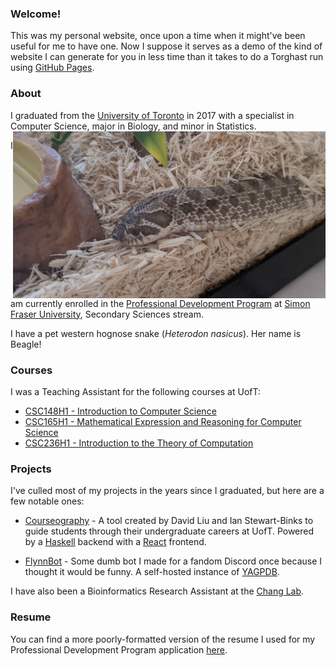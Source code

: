 ### Welcome!

This was my personal website, once upon a time when it might've been useful for me to have one. Now I suppose it serves as a demo of the kind of website I can generate for you in less time than it takes to do a Torghast run using [GitHub Pages](https://pages.github.com).

### About

I graduated from the [University of Toronto](https://www.utoronto.ca/) in 2017 with a specialist in Computer Science, major in Biology, and minor in Statistics. <img src="/assets/beagle.jpg" width="500" style="float: right;">

I am currently enrolled in the [Professional Development Program](https://www.sfu.ca/education/teachersed/programs/pdp/overview.html) at [Simon Fraser University](https://www.sfu.ca/), Secondary Sciences stream.

I have a pet western hognose snake (_Heterodon nasicus_). Her name is Beagle!


### Courses

I was a Teaching Assistant for the following courses at UofT:

- [CSC148H1 - Introduction to Computer Science](https://artsci.calendar.utoronto.ca/section/Computer-Science#courses)
- [CSC165H1 - Mathematical Expression and Reasoning for Computer Science](https://artsci.calendar.utoronto.ca/section/Computer-Science#courses)
- [CSC236H1 - Introduction to the Theory of Computation](https://artsci.calendar.utoronto.ca/section/Computer-Science#courses)


### Projects

I've culled most of my projects in the years since I graduated, but here are a few notable ones:

- [Courseography](https://github.com/Courseography/courseography) - A tool created by David Liu and Ian Stewart-Binks to guide students through their undergraduate careers at UofT. Powered by a [Haskell](https://www.haskell.org/) backend with a [React](https://reactjs.org/) frontend.

- [FlynnBot](https://discord.com/developers/applications/770906949898338305/information) - Some dumb bot I made for a fandom Discord once because I thought it would be funny. A self-hosted instance of [YAGPDB](https://yagpdb.xyz/).

I have also been a Bioinformatics Research Assistant at the [Chang Lab](https://chang.eeb.utoronto.ca/).


### Resume

You can find a more poorly-formatted version of the resume I used for my Professional Development Program application [here](/assets/resume.pdf).
